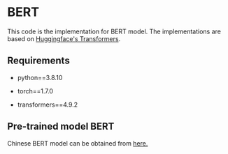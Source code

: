 # BERT

This code is the implementation for BERT model. The implementations are based on [Huggingface's Transformers](https://github.com/huggingface/transformers).

## Requirements

- python==3.8.10

- torch==1.7.0

- transformers==4.9.2

## Pre-trained model BERT

Chinese BERT model can be obtained from [here.](https://github.com/huggingface/pytorch-transformers)
